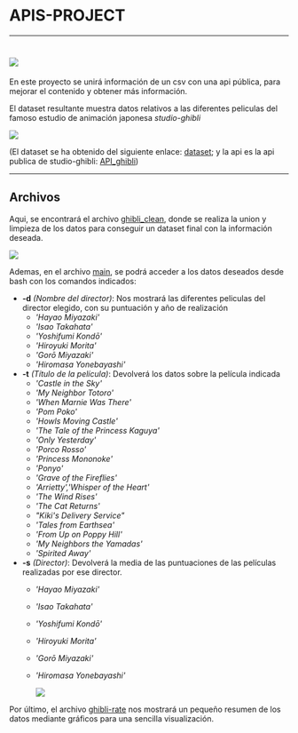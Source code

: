 # APIS-PROJECT
-----

# ![](https://www.agenciatelling.com/wp-content/uploads/2017/03/studio-ghibli-logo.jpg)


En este proyecto se unirá información de un csv con una api pública, para mejorar el contenido y obtener más información.

El dataset resultante muestra datos relativos a las diferentes peliculas del famoso estudio de animación japonesa *studio-ghibli*



![](https://i1.wp.com/www.sopitas.com/wp-content/uploads/2018/04/mi-vecino-totoro.jpg)

(El dataset se ha obtenido del siguiente enlace: [dataset](https://www.basedig.com/wikipedia/8010studio-ghibli-works-feature-works-170328/); y la api es la api publica de studio-ghibli: [API_ghibli](https://ghibliapi.herokuapp.com/#))

-----
## **Archivos**
Aqui, se encontrará el archivo [ghibli_clean](https://github.com/bmedm/apis-project/blob/master/studio_ghibli_clean.ipynb), donde se realiza la union y limpieza de los datos para conseguir un dataset final con la información deseada. 

![](https://img.ecartelera.com/noticias/fotos/34800/34809/1.jpg)

Ademas, en el archivo [main](https://github.com/bmedm/apis-project/blob/master/main.py), se podrá acceder a los datos deseados desde bash con los comandos indicados:

*   **-d** *(Nombre del director)*: Nos mostrará las diferentes peliculas del director elegido, con su puntuación y año de realización
    -  *'Hayao Miyazaki'*
    -  *'Isao Takahata'*
    -  *'Yoshifumi Kondō'*
    -  *'Hiroyuki Morita'*
    -  *'Gorō Miyazaki'*
    -  *'Hiromasa Yonebayashi'*
*  **-t** *(Título de la película)*: Devolverá los datos sobre la película indicada
    -  *'Castle in the Sky'*
    -  *'My Neighbor Totoro'*
    -  *'When Marnie Was There'*
    -  *'Pom Poko'*
    -  *'Howls Moving Castle'*
    -  *'The Tale of the Princess Kaguya'*
    -  *'Only Yesterday'*
    -  *'Porco Rosso'*
    -  *'Princess Mononoke'*
    -  *'Ponyo'*
    -  *'Grave of the Fireflies'*
    -  *'Arrietty','Whisper of the Heart'*
    -  *'The Wind Rises'*
    -  *'The Cat Returns'*
    -  *"Kiki's Delivery Service"*
    -  *'Tales from Earthsea'*
    -  *'From Up on Poppy Hill'*
    -  *'My Neighbors the Yamadas'*
    -  *'Spirited Away'*
*  **-s** *(Director)*: Devolverá la media de las puntuaciones de las películas realizadas por ese director.
    -  *'Hayao Miyazaki'*
    -  *'Isao Takahata'*
    -  *'Yoshifumi Kondō'*
    -  *'Hiroyuki Morita'*
    -  *'Gorō Miyazaki'*
    -  *'Hiromasa Yonebayashi'*

       ![](https://pa1.narvii.com/6282/db78e3549ae965c63e0673d67cf74c3a30f075ef_hq.gif)

 Por último, el archivo [ghibli-rate](https://github.com/bmedm/apis-project/blob/master/Ghibli-rate.ipynb) nos mostrará un pequeño resumen de los datos mediante gráficos para una sencilla visualización.
    
